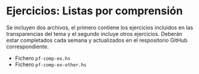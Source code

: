# Ejercicios: Listas por comprensión

Se incluyen dos archivos, el primero contiene los ejercicios incluidos en las transparencias del tema y el segundo incluye otros ejercicios. Deberán estar completados cada semana y actualizados en el respositorio GitHub correspondiente.

- Fichero `pf-comp-ex.hs`
- Fichero `pf-comp-ex-other.hs`